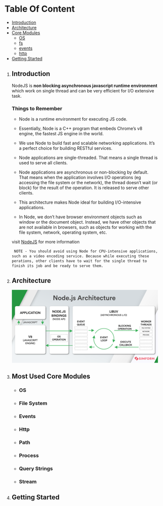   # Table Of Content

  - [Introduction](#introduction)
  - [Architecture](#architecture)
  - [Core Modules](#core-modules)
    - [OS](#os)
    - [fs](#fs)
    - [events](#events)
    - [http](#http)
  - [Getting Started](#getting-started)


1) ## **Introduction**
    
   NodeJS is **non blocking asynchronous javascript runtime environment** which work on single thread and can be very efficient for I/O extensive task.
    
   ### **Things to Remember**
   
   - Node is a runtime environment for executing JS code.
   
   - Essentially, Node is a C++ program that embeds Chrome’s v8 engine, the fastest JS engine in the world.
   
   - We use Node to build fast and scalable networking applications. It’s a perfect choice for building RESTful services.
   
   - Node applications are single-threaded. That means a single thread is used to serve all clients.
   
   - Node applications are asynchronous or non-blocking by default. That means when the application involves I/O operations (eg accessing the file system or the network), the thread doesn’t wait (or block) for the result of the operation. It is released to serve other clients.
   
   - This architecture makes Node ideal for building I/O-intensive applications.
   
   - In Node, we don’t have browser environment objects such as window or the document object. Instead, we have other objects that are not available in browsers, such as objects for working with the file system, network, operating system, etc.

   visit [NodeJS](https://nodejs.org/en/) for more information
  
        NOTE - You should avoid using Node for CPU-intensive applications, such as a video encoding service. Because while executing these perations, other clients have to wait for the single thread to finish its job and be ready to serve them.
  
   
2) ## **Architecture**
    ![sparkle](image/nodejs-architecture.png)
3) ## **Most Used Core Modules**
   - ### OS
   - ### File System
   - ### Events
   - ### Http
   - ### Path
   - ### Process
   - ### Query Strings
   - ### Stream
  

4) ## **Getting Started**

